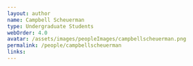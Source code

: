 ```yaml
---
layout: author
name: Campbell Scheuerman
type: Undergraduate Students
webOrder: 4.0
avatar: /assets/images/peopleImages/campbellscheuerman.png
permalink: /people/campbellscheuerman
links:
---
```

